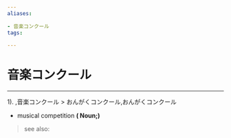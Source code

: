```yaml
---
aliases:
    
- 音楽コンクール
tags:
    
---
```


# 音楽コンクール
---
1).
,音楽コンクール > おんがくコンクール,おんがくコンクール

- musical competition
**( Noun;)**
> see also: 
            